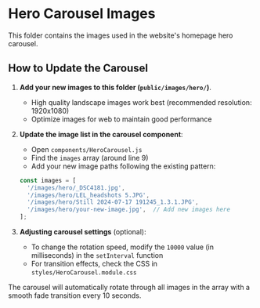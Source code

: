 # Hero Carousel Images

This folder contains the images used in the website's homepage hero carousel.

## How to Update the Carousel

1. **Add your new images to this folder (`public/images/hero/`)**.
   - High quality landscape images work best (recommended resolution: 1920x1080)
   - Optimize images for web to maintain good performance

2. **Update the image list in the carousel component**:
   - Open `components/HeroCarousel.js`
   - Find the `images` array (around line 9)
   - Add your new image paths following the existing pattern:
   ```javascript
   const images = [
     '/images/hero/_DSC4181.jpg',
     '/images/hero/LEL_headshots 5.JPG',
     '/images/hero/Still 2024-07-17 191245_1.3.1.JPG',
     '/images/hero/your-new-image.jpg',  // Add new images here
   ];
   ```

3. **Adjusting carousel settings** (optional):
   - To change the rotation speed, modify the `10000` value (in milliseconds) in the `setInterval` function
   - For transition effects, check the CSS in `styles/HeroCarousel.module.css`

The carousel will automatically rotate through all images in the array with a smooth fade transition every 10 seconds. 